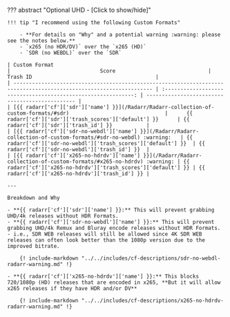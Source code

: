 ??? abstract "Optional UHD - [Click to show/hide]"

    !!! tip "I recommend using the following Custom Formats"

        - **For details on "Why" and a potential warning :warning: please see the notes below.**
        - `x265 (no HDR/DV)` over the `x265 (HD)`
        - `SDR (no WEBDL)` over the `SDR`

    | Custom Format                                                                                                       |                             Score                              | Trash ID                                        |
    | ------------------------------------------------------------------------------------------------------------------- | :------------------------------------------------------------: | ----------------------------------------------- |
    | [{{ radarr['cf']['sdr']['name'] }}](/Radarr/Radarr-collection-of-custom-formats/#sdr)                               |      {{ radarr['cf']['sdr']['trash_scores']['default'] }}      | {{ radarr['cf']['sdr']['trash_id'] }}           |
    | [{{ radarr['cf']['sdr-no-webdl']['name'] }}](/Radarr/Radarr-collection-of-custom-formats/#sdr-no-webdl) :warning:   | {{ radarr['cf']['sdr-no-webdl']['trash_scores']['default'] }}  | {{ radarr['cf']['sdr-no-webdl']['trash_id'] }}  |
    | [{{ radarr['cf']['x265-no-hdrdv']['name'] }}](/Radarr/Radarr-collection-of-custom-formats/#x265-no-hdrdv) :warning: | {{ radarr['cf']['x265-no-hdrdv']['trash_scores']['default'] }} | {{ radarr['cf']['x265-no-hdrdv']['trash_id'] }} |

    ---

    Breakdown and Why

    - **{{ radarr['cf']['sdr']['name'] }}:** This will prevent grabbing UHD/4k releases without HDR Formats.
    - **{{ radarr['cf']['sdr-no-webdl']['name'] }}:** This will prevent grabbing UHD/4k Remux and Bluray encode releases without HDR Formats. - i.e., SDR WEB releases will still be allowed since 4K SDR WEB releases can often look better than the 1080p version due to the improved bitrate.

        {! include-markdown "../../includes/cf-descriptions/sdr-no-webdl-radarr-warning.md" !}

    - **{{ radarr['cf']['x265-no-hdrdv']['name'] }}:** This blocks 720/1080p (HD) releases that are encoded in x265, **But it will allow x265 releases if they have HDR and/or DV**

        {! include-markdown "../../includes/cf-descriptions/x265-no-hdrdv-radarr-warning.md" !}
